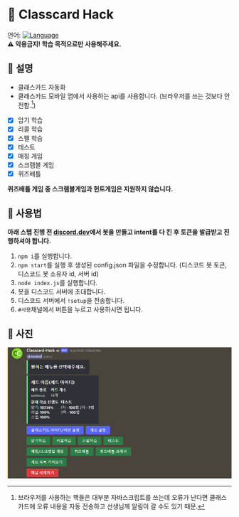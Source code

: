 # 📗 Classcard Hack
언어: [![Language](https://shields.io/badge/TypeScript-3178C6?logo=TypeScript&logoColor=FFF&style=flat-square)](https://www.typescriptlang.org/)<br>
**:warning: 악용금지! 학습 목적으로만 사용해주세요.**   

## 📙 설명
* 클래스카드 자동화
* 클래스카드 모바일 앱에서 사용하는 api를 사용합니다. (브라우저를 쓰는 것보다 안전함.[^w])

- [x] 암기 학습
- [x] 리콜 학습
- [x] 스펠 학습
- [x] 테스트
- [x] 매칭 게임
- [x] 스크램블 게임
- [x] 퀴즈배틀
   
**퀴즈배틀 게임 중 스크램블게임과 헌트게임은 지원하지 않습니다.**

## 📄 사용법
**아래 스텝 진행 전 [discord.dev](https://discord.dev)에서 봇을 만들고 intent를 다 킨 후 토큰을 발급받고 진행하셔야 합니다.**<br>
1. `npm i`를 실행합니다.
2. `npm start`를 실행 후 생성된 config.json 파일을 수정합니다. (디스코드 봇 토큰, 디스코드 봇 소유자 id, 서버 id)
3. `node index.js`를 실행합니다.
4. 봇을 디스코드 서버에 초대합니다.
5. 디스코드 서버에서 `!setup`을 전송합니다.
6. `#사용`채널에서 버튼을 누르고 사용하시면 됩니다.

## 📸 사진
![SS](./images/Screenshot_2022-08-06_191853.png)

[^w]: 브라우저를 사용하는 핵들은 대부분 자바스크립트를 쓰는데 오류가 난다면 클래스카드에 오류 내용을 자동 전송하고 선생님께 알림이 갈 수도 있기 때문.